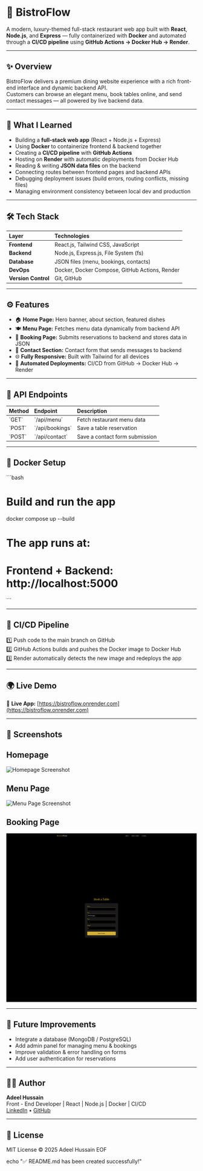 # 🍷 BistroFlow

A modern, luxury-themed full-stack restaurant web app built with **React**, **Node.js**, and **Express** — fully containerized with **Docker** and automated through a **CI/CD pipeline** using **GitHub Actions → Docker Hub → Render**.

---

## ✨ Overview

BistroFlow delivers a premium dining website experience with a rich front-end interface and dynamic backend API.  
Customers can browse an elegant menu, book tables online, and send contact messages — all powered by live backend data.

---

## 🧠 What I Learned

- Building a **full-stack web app** (React + Node.js + Express)
- Using **Docker** to containerize frontend & backend together
- Creating a **CI/CD pipeline** with **GitHub Actions**
- Hosting on **Render** with automatic deployments from Docker Hub
- Reading & writing **JSON data files** on the backend
- Connecting routes between frontend pages and backend APIs
- Debugging deployment issues (build errors, routing conflicts, missing files)
- Managing environment consistency between local dev and production

---

## 🛠️ Tech Stack

| Layer | Technologies |
|:------|:--------------|
| **Frontend** | React.js, Tailwind CSS, JavaScript |
| **Backend** | Node.js, Express.js, File System (fs) |
| **Database** | JSON files (menu, bookings, contacts) |
| **DevOps** | Docker, Docker Compose, GitHub Actions, Render |
| **Version Control** | Git, GitHub |

---

## ⚙️ Features

- 🏠 **Home Page:** Hero banner, about section, featured dishes  
- 🍽️ **Menu Page:** Fetches menu data dynamically from backend API  
- 📅 **Booking Page:** Submits reservations to backend and stores data in JSON  
- 💬 **Contact Section:** Contact form that sends messages to backend  
- 🌐 **Fully Responsive:** Built with Tailwind for all devices  
- 🔁 **Automated Deployments:** CI/CD from GitHub → Docker Hub → Render  

---

## 🧩 API Endpoints

| Method | Endpoint | Description |
|:-------|:----------|:-------------|
| \`GET\` | \`/api/menu\` | Fetch restaurant menu data |
| \`POST\` | \`/api/bookings\` | Save a table reservation |
| \`POST\` | \`/api/contact\` | Save a contact form submission |

---

## 🐳 Docker Setup

\`\`\`bash
# Build and run the app
docker compose up --build

# The app runs at:
# Frontend + Backend: http://localhost:5000
\`\`\`

---

## 🚀 CI/CD Pipeline

1️⃣ Push code to the main branch on GitHub  
2️⃣ GitHub Actions builds and pushes the Docker image to Docker Hub  
3️⃣ Render automatically detects the new image and redeploys the app  

---

## 🌍 Live Demo

🔗 **Live App:** [https://bistroflow.onrender.com](https://bistroflow.onrender.com)

---

## 📸 Screenshots

## Homepage
![Homepage Screenshot](screenshots/home.png)

## Menu Page
![Menu Page Screenshot](screenshots/menu.png)

## Booking Page
![Booking Screenshot](screenshots/booking.png)

---

## 🧭 Future Improvements

- Integrate a database (MongoDB / PostgreSQL)
- Add admin panel for managing menu & bookings
- Improve validation & error handling on forms
- Add user authentication for reservations

---

## 👨‍💻 Author

**Adeel Hussain**  
Front - End Developer | React | Node.js | Docker | CI/CD  
[LinkedIn](https://www.linkedin.com/in/adeel-hussain-47601786/) • [GitHub](https://github.com/AdeelH12)

---

## 🏁 License

MIT License © 2025 Adeel Hussain
EOF

echo "✅ README.md has been created successfully!"
